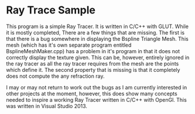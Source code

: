 Ray Trace Sample
==========================================

This program is a simple Ray Tracer. It is written in C/C++ with GLUT. While it is mostly completed,
There are a few things that are missing. The first is that there is a bug somewhere in displaying
the Bspline Triangle Mesh. This mesh (which has it's own separate program entitled BsplineMeshMaker.cpp)
has a problem in it's program in that it does not correctly display the texture given. This can be, however,
entirely ignored in the ray tracer as all the ray tracer requires from the mesh are the points which define it.
The second property that is missing is that it completely does not compute the any refraction ray.

I may or may not return to work out the bugs as I am currently interested in other projects at the moment,
however, this does show many concepts needed to inspire a working Ray Tracer written in C/C++ with OpenGl.
This was written in Visual Studio 2013.
